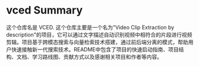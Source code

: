 # vced Summary

这个仓库名是 VCED. 这个仓库主要是一个名为"Video Clip Extraction by description"的项目，它可以通过文字描述自动识别视频中相符合的片段进行视频剪辑。项目基于跨模态搜索与向量检索技术搭建，通过前后端分离的模式，帮助用户快速接触新一代搜索技术。README中包含了项目的快速启动指南、项目结构、文档、学习路线图、贡献方式以及感谢相关项目和作者等内容。